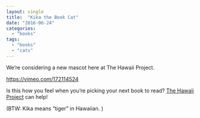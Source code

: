 ```yaml
---
layout: single
title:  "Kika the Book Cat"
date: "2016-06-24"
categories: 
  - "books"
tags: 
  - "books"
  - "cats"
---
```


We’re considering a new mascot here at The Hawaii Project.

https://vimeo.com/172114524

Is this how you feel when you’re picking your next book to read? [The Hawaii Project](http://www.thehawaiiproject.com) can help!

(BTW: Kika means “tiger” in Hawaiian. )
